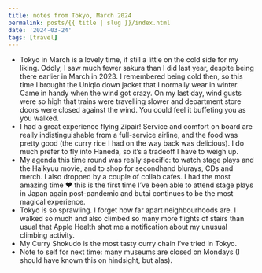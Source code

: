 ```yaml
---
title: notes from Tokyo, March 2024
permalink: posts/{{ title | slug }}/index.html
date: '2024-03-24'
tags: [travel]
---
```

- Tokyo in March is a lovely time, if still a little on the cold side for my liking. Oddly, I saw much fewer sakura than I did last year, despite being there earlier in March in 2023. I remembered being cold then, so this time I brought the Uniqlo down jacket that I normally wear in winter. Came in handy when the wind got crazy. On my last day, wind gusts were so high that trains were travelling slower and department store doors were closed against the wind. You could feel it buffeting you as you walked.
- I had a great experience flying Zipair! Service and comfort on board are really indistinguishable from a full-service airline, and the food was pretty good (the curry rice I had on the way back was delicious). I do much prefer to fly into Haneda, so it’s a tradeoff I have to weigh up.
- My agenda this time round was really specific: to watch stage plays and the Haikyuu movie, and to shop for secondhand blurays, CDs and merch. I also dropped by a couple of collab cafes. I had the most amazing time ♥ this is the first time I’ve been able to attend stage plays in Japan again post-pandemic and butai continues to be the most magical experience.
- Tokyo is so sprawling. I forget how far apart neighbourhoods are. I walked so much and also climbed so many more flights of stairs than usual that Apple Health shot me a notification about my unusual climbing activity.
- My Curry Shokudo is the most tasty curry chain I’ve tried in Tokyo.
- Note to self for next time: many museums are closed on Mondays (I should have known this on hindsight, but alas).
